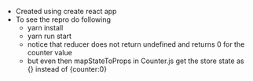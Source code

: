 - Created using create react app
- To see the repro do following
  - yarn install
  - yarn run start
  - notice that reducer does not return undefined and returns 0 for the counter value
  - but even then mapStateToProps in Counter.js get the store state as {} instead of {counter:0}
